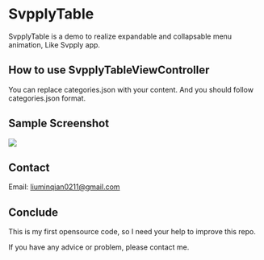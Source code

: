 SvpplyTable
===========

SvpplyTable is a demo to realize expandable and collapsable menu animation, Like Svpply app.

## How to use SvpplyTableViewController

You can replace categories.json with your content. And you should follow categories.json format.

## Sample Screenshot
![](http://publicopensource.qiniudn.com/STable.gif)

## Contact

Email: liuminqian0211@gmail.com

## Conclude

This is my first opensource code, so I need your help to improve this repo.

If you have any advice or problem, please contact me.
